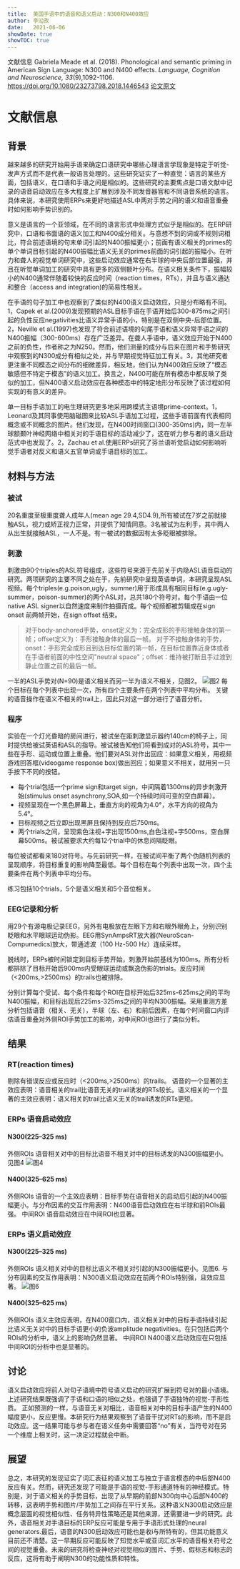 ```yaml
---
title:  美国手语中的语音和语义启动：N300和N400效应
author: 李沿孜
date:   2021-06-06
showDate: true 
showTOC: true
---
```

文献信息 Gabriela Meade et al. (2018). Phonological and semantic priming in American Sign Language: N300 and N400 effects. *Language, Cognition and Neuroscience, 33*(9),1092-1106. 
https://doi.org/10.1080/23273798.2018.1446543
[论文原文](../Source_Files/2021-06-06-LYZ1.pdf)
# 文献信息
## 背景
越来越多的研究开始用手语来确定口语研究中哪些心理语言学现象是特定于听觉-发声方式而不是代表一般语言处理的。这些研究证实了一种直觉：语言的某些方面，包括语义，在口语和手语之间是相似的。这些研究的主要焦点是口语文献中记录的语音启动效应在多大程度上扩展到涉及不同发音器官和不同语音系统的语言。具体来说，本研究使用ERPs来更好地描述ASL中两对手势之间的语义和语音重叠时如何影响手势识别的。

意义是语言的一个亚领域，在不同的语言形式中处理方式似乎是相似的。在ERP研究中，口语和书面语的语义加工和N400成分相关。与意想不到的词或不规则词相比，符合前述语境的句末单词引起的N400振幅更小；前面有语义相关的primes的单个单词目标引起的N400振幅比语义无关的primes前面的词引起的振幅小。在听力和聋人的视觉单词研究中，这些启动效应通常在右半球的中央后部位置最强，并且在听觉单词加工的研究中具有更多的双侧额叶分布。在语义相关条件下，振幅较小的N400通常伴随着较快的反应时间（reaction times，RTs），并且与语义通达和整合（access and integration)的简易性相关。

在手语的句子加工中也观察到了类似的N400语义启动效应，只是分布略有不同。1，Capek et al.(2009)发现预期的ASL目标手语在手语开始后300-875ms之间引起的负性反应negativities比语义异常手语的小，特别是在双侧中央-后部位置。2，Neville et al.(1997)也发现了符合前述语境的句尾手语和语义异常手语之间的N400振幅（300-600ms）存在广泛差异。在聋人手语中，语义效应开始于N400之前的负性，作者称之为N250。然而，他们测量的成分与后来在图片和手势研究中观察到的N300成分有相似之处，并与早期视觉特征加工有关。3，其他研究者更注重不同模态之间分布的细微差异，相反地，他们认为N400效应反映了“模态敏感但不特定于模态”的语义加工。换言之，N400可能在所有模态中都反映了类似的加工，但N400语义启动效应在各种模态中的特定地形分布反映了该过程如何实现的有意义的差异。

单一目标手语加工的电生理研究更多地采用跨模式主语境prime-context。1，Leonard及其同事使用脑磁图来比较ASL手语加工过程，这些手语前面有代表相同概念或不同概念的图片。他们发现，在N400时间窗口(300-350ms)内，同一左半球额颞叶神经网络中相关对的手语目标的活动减少了，这在听力参与者的语义启动范式中也发现了。2，Zachau et al.使用ERPs研究了芬兰语听觉启动如何影响听觉手语者对反义和语义五官单词或手语目标的加工。
## 材料与方法
### 被试
20名重度至极重度聋人成年人(mean age 29.4,SD4.9),所有被试在7岁之前就接触ASL，视力或矫正视力正常，并提供了知情同意。3名被试为左利手，其中两人从出生就接触ASL，一人不是。有一被试的数据因有太多眨眼被排除。
### 刺激
刺激由90个triples的ASL符号组成，这些符号来源于先前关于内隐ASL语音启动的研究。两项研究的主要不同之处在于，先前研究中呈现英语单词，本研究呈现ASL视频。每个triples(e.g.poison,ugly，summer)用于形成具有相同目标(e.g.ugly-summer，poison-summer)的两个ASL对，总共180个符号对。每个手语由一位native ASL signer以自然速度来制作拍摄而成。每个视频都被剪辑成在sign onset 前两帧开始，在sign offset 结束。
> 对于body-anchored手势，onset定义为：完全成形的手形接触身体的第一帧；offset定义为：手形接触身体的最后一帧。
> 对于不接触身体的手势，onset：手形完全成形且到达目标位置的第一帧，在目标位置靠近身体或者在手语者前面的中性空间"neutral space"；offset：维持被打断且手过渡到静止位置之前的最后一帧。

一半的ASL手势对(N=90)是语义相关而另一半为语义不相关，见图2。
![图2](../Supporting_Information/2021-06-06-LYZ1-Fig2.png) 
每个目标在每个列表中出现一次，所有四个主要条件在两个列表中平均分布。
关键的语音操作在语义不相关的trail上，因此只对这一部分进行了语音分析。
### 程序
实验在一个灯光昏暗的房间进行，被试坐在距刺激显示器约140cm的椅子上，同时提供给被试英语和ASL的指导。被试被告知他们将看到成对的ASL符号，其中一些在手形、运动或位置上重叠。他们要对ASL对作出回应：如果意义相关，用视频游戏回答框(videogame response box)做出回应；如果意义不相关，就用另一只手按下不同的按钮。

- 每个trial包括一个prime sign和target sign，中间隔着1300ms的异步刺激开始(stimulus onset asynchrony,SOA,如一个持续时间可变的空白屏幕）。
- 视频呈现在一个黑色屏幕上，垂直方向的视角为4.0°，水平方向的视角为5.4°。
- 目标视频之后立即出现黑屏且保持到反应后750ms。
- 两个trials之间，呈现紫色注视+字出现1500ms,白色注视+字500ms，空白屏幕500ms。被试被要求大约每12个trial中的休息间隔眨眼。

每位被试都看来180对符号。与先前研究一样，在被试间平衡了两个伪随机列表的呈现顺序，将目标重复的影响降至最低。每个目标在每个列表中出现一次，四个主要条件在两个列表中平均分布。

练习包括10个trials，5个是语义相关和5个音位相关。

### EEG记录和分析
用29个有源电极记录EEG，另外有电极放在左眼下方和右眼外眼角上，分别识别眨眼和水平眼球运动伪影。EEG用SynAmpsRT放大器(NeuroScan-Compumedics)放大，带通滤波（100 Hz-500 Hz）连续采样。

脱线时，ERPs被时间锁定到目标手势开始，刺激开始前基线为100ms。所有分析都排除了目标开始后900ms内受眼球运动或飘逸伪影的trials。反应时间（<200ms,>2500ms）的trails也被排除。

分别计算每个受试、每个条件和每个ROI在目标开始后325ms-625ms之间的平均N400振幅，和目标出现后225ms-325ms之间的平均N300振幅。采用重测方差分析包括语音（相关、无关），半球（左、右）和前后因素，在每个时间窗口内评估语音重叠对外侧ROI手势加工的影响，对中间ROI也进行了类似分析。
## 结果
### RT(reaction times)
剔除有错误反应或反应时（<200ms,>2500ms）的trails。
语音的一个显著的主效应表明：语音相关的trail比语音无关的trail诱发的RTs较长。语义相关的一个显著的主效应表明：语义相关的trail比语义无关的trail诱发的RTs更短。
### ERPs 语音启动效应
#### N300(225–325 ms)
外侧ROIs   语音相关对中的目标比语音不相关对中的目标诱发的N300振幅更小。见图4
![图4](../Supporting_Information/2021-06-06-LYZ1-Fig4.png) 

#### N400(325–625 ms)
外侧ROIs   语音的一个主效应表明：目标手势在语音相关的启动后引起的N400振幅更小。与分布因素的交互作用表明：N400语音启动效应在右半球和前ROIs最强。
中间ROI    语音启动效应在中间ROI也显著。

### ERPs 语义启动效应
#### N300(225–325 ms)
外侧ROIs    语义相关对中的目标比语义不相关对引起的N300振幅更小。见图6. 与分布因素的交互作用表明：N300语义启动效应在前两个ROIs特别强，且效应显著。
![图6](../Supporting_Information/2021-06-06-LYZ1-Fig6.png)
#### N400(325–625 ms)
外侧ROIs  语义主效应表明，在N400窗口内，语义相关对中的目标手语持续引起比语义无关对中的目标手语更小的负波amplitude negativities。在只包括后两个ROIs的分析中，语义上的影响仍然显著。
中间ROI  N400语义启动效应在只包括中间ROI的分析中也是显著的。
## 讨论
语义启动效应将前人对句子语境中符号语义启动的研究扩展到符号对的最小语境。上述研究结果既强调了手语和口语的相似之处，也强调了手语独特的视觉-手形性质。
正如预测的一样，与语音无关对相比，语音相关对中的目标手语产生的N400幅度更小，反应更慢。本研究行为结果观察到了语音干扰对RTs的影响，而不是启动效应。这一结果可能与参与者在语义任务中需要回答“no”有关，当符号对在另一个维度上相关时，这一决定过程就会中断。
## 展望
总之，本研究的发现证实了词汇表征的语义加工与独立于语言模态的中后部N400反应有关。然而，研究还发现了可能是手语的视觉-手形通道特有的神经模式。特别是，对于语义相关的手势目标，出现了从早期的前部N300向中心后部N400的转移，这表明手势和图片/手势加工之间存在平行关系。这种语义N300启动效应是概念层面的视觉相似性、任务特异性策略还是其他来源，还需要进一步的研究。此外，语音相关对手语目标的ERP反应可能是专用于手语形式处理的neural generators.最后，语音的N300启动效应可能也是收i与所特有的，但其功能意义目前还不清楚。这一早期反应可能反映了知觉水平或亚词汇水平的语音相关符号之间的视觉重叠。未来的研究将检查神经对视觉相似的图片、手势、假标志和标志的反应，这将有助于阐明N300的功能性质和特性。







































